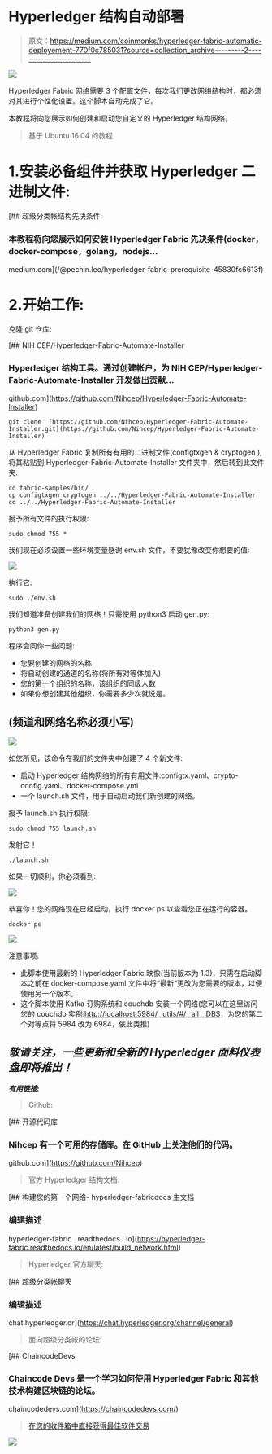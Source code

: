 # Hyperledger 结构自动部署

> 原文：<https://medium.com/coinmonks/hyperledger-fabric-automatic-deployement-770f0c785031?source=collection_archive---------2----------------------->

![](img/8a1165372a655642910709f5ef5ac483.png)

Hyperledger Fabric 网络需要 3 个配置文件，每次我们更改网络结构时，都必须对其进行个性化设置。这个脚本自动完成了它。

本教程将向您展示如何创建和启动您自定义的 Hyperledger 结构网络。

> 基于 Ubuntu 16.04 的教程

# 1.安装必备组件并获取 Hyperledger 二进制文件:

[](/@pechin.leo/hyperledger-fabric-prerequisite-45830fc6613f) [## 超级分类帐结构先决条件:

### 本教程将向您展示如何安装 Hyperledger Fabric 先决条件(docker，docker-compose，golang，nodejs…

medium.com](/@pechin.leo/hyperledger-fabric-prerequisite-45830fc6613f) 

# 2.开始工作:

克隆 git 仓库:

[](https://github.com/Nihcep/Hyperledger-Fabric-Automate-Installer) [## NIH CEP/Hyperledger-Fabric-Automate-Installer

### Hyperledger 结构工具。通过创建帐户，为 NIH CEP/Hyperledger-Fabric-Automate-Installer 开发做出贡献…

github.com](https://github.com/Nihcep/Hyperledger-Fabric-Automate-Installer) 

```
git clone  [https://github.com/Nihcep/Hyperledger-Fabric-Automate-Installer.git](https://github.com/Nihcep/Hyperledger-Fabric-Automate-Installer)
```

从 Hyperledger Fabric 复制所有有用的二进制文件(configtxgen & cryptogen ),将其粘贴到 Hyperledger-Fabric-Automate-Installer 文件夹中，然后转到此文件夹:

```
cd fabric-samples/bin/
cp configtxgen cryptogen ../../Hyperledger-Fabric-Automate-Installer
cd ../../Hyperledger-Fabric-Automate-Installer
```

授予所有文件的执行权限:

```
sudo chmod 755 *
```

我们现在必须设置一些环境变量感谢 env.sh 文件，不要犹豫改变你想要的值:

![](img/6b59feb6d093baab487b1c6b49942f95.png)

执行它:

```
sudo ./env.sh
```

我们知道准备创建我们的网络！只需使用 python3 启动 gen.py:

```
python3 gen.py
```

程序会问你一些问题:

*   您要创建的网络的名称
*   将自动创建的通道的名称(将所有对等体加入)
*   您的第一个组织的名称，该组织的同级人数
*   如果你想创建其他组织，你需要多少次就说是。

## (频道和网络名称必须小写)

![](img/87ce5578cbbc2c9f8f2af5e16b61b780.png)

如您所见，该命令在我们的文件夹中创建了 4 个新文件:

*   启动 Hyperledger 结构网络的所有有用文件:configtx.yaml、crypto-config.yaml、docker-compose.yml
*   一个 launch.sh 文件，用于自动启动我们新创建的网络。

授予 launch.sh 执行权限:

```
sudo chmod 755 launch.sh
```

发射它！

```
./launch.sh
```

如果一切顺利，你必须看到:

![](img/fac1b1aff76e650f017e231a6618307d.png)

恭喜你！您的网络现在已经启动，执行 docker ps 以查看您正在运行的容器。

```
docker ps
```

![](img/9be80534938ee12f28c2ab4475199b10.png)

注意事项:

*   此脚本使用最新的 Hyperledger Fabric 映像(当前版本为 1.3)，只需在启动脚本之前在 docker-compose.yaml 文件中将“最新”更改为您需要的版本，以便使用另一个版本。
*   这个脚本使用 Kafka 订购系统和 couchdb 安装一个网络(您可以在这里访问您的 couchdb 实例:[http://localhost:5984/_ utils/#/_ all _ DBS](http://192.168.0.28:5984/_utils/#/_all_dbs)，为您的第二个对等点将 5984 改为 6984，依此类推)

## ***敬请关注，一些更新和全新的 Hyperledger 面料仪表盘即将推出！***

***有用链接:***

> Github:

[](https://github.com/Nihcep) [## 开源代码库

### Nihcep 有一个可用的存储库。在 GitHub 上关注他们的代码。

github.com](https://github.com/Nihcep) 

> 官方 Hyperledger 结构文档:

[](https://hyperledger-fabric.readthedocs.io/en/latest/build_network.html) [## 构建您的第一个网络- hyperledger-fabricdocs 主文档

### 编辑描述

hyperledger-fabric . readthedocs . io](https://hyperledger-fabric.readthedocs.io/en/latest/build_network.html) 

> Hyperledger 官方聊天:

 [## 超级分类帐聊天

### 编辑描述

chat.hyperledger.or](https://chat.hyperledger.org/channel/general) 

> 面向超级分类帐的论坛:

[](https://chaincodedevs.com/) [## ChaincodeDevs

### Chaincode Devs 是一个学习如何使用 Hyperledger Fabric 和其他技术构建区块链的论坛。

chaincodedevs.com](https://chaincodedevs.com/) 

> [在您的收件箱中直接获得最佳软件交易](https://coincodecap.com/?utm_source=coinmonks)

[![](img/7c0b3dfdcbfea594cc0ae7d4f9bf6fcb.png)](https://coincodecap.com/?utm_source=coinmonks)